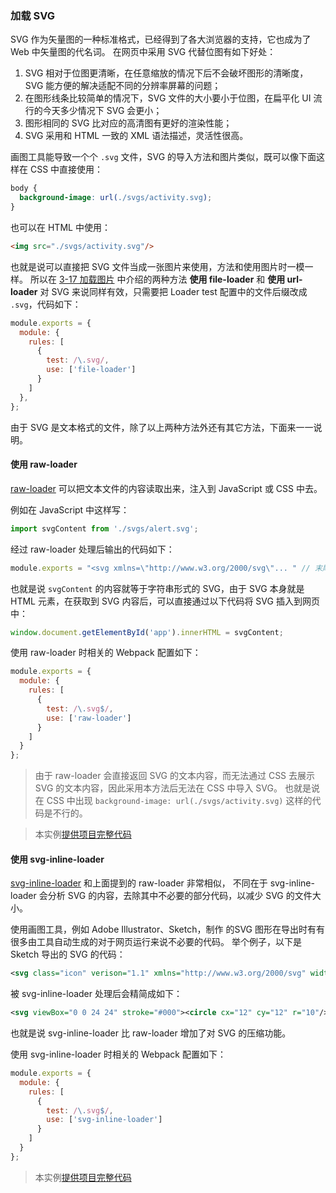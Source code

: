 ### 加载 SVG
SVG 作为矢量图的一种标准格式，已经得到了各大浏览器的支持，它也成为了 Web 中矢量图的代名词。
在网页中采用 SVG 代替位图有如下好处：

1. SVG 相对于位图更清晰，在任意缩放的情况下后不会破坏图形的清晰度，SVG 能方便的解决适配不同的分辨率屏幕的问题；
2. 在图形线条比较简单的情况下，SVG 文件的大小要小于位图，在扁平化 UI 流行的今天多少情况下 SVG 会更小；
3. 图形相同的 SVG 比对应的高清图有更好的渲染性能；
4. SVG 采用和 HTML 一致的 XML 语法描述，灵活性很高。

画图工具能导致一个个 `.svg` 文件，SVG 的导入方法和图片类似，既可以像下面这样在 CSS 中直接使用：
```css
body {
  background-image: url(./svgs/activity.svg);
}
```
也可以在 HTML 中使用：
```html
<img src="./svgs/activity.svg"/>
```
也就是说可以直接把 SVG 文件当成一张图片来使用，方法和使用图片时一模一样。
所以在 [3-17 加载图片](3-17加载图片.md) 中介绍的两种方法 **使用 file-loader** 和 **使用 url-loader**
对 SVG 来说同样有效，只需要把 Loader test 配置中的文件后缀改成 `.svg`，代码如下：
```js
module.exports = {
  module: {
    rules: [
      {
        test: /\.svg/,
        use: ['file-loader']
      }
    ]
  },
};
``` 

由于 SVG 是文本格式的文件，除了以上两种方法外还有其它方法，下面来一一说明。

#### 使用 raw-loader
[raw-loader](https://github.com/webpack-contrib/raw-loader) 可以把文本文件的内容读取出来，注入到 JavaScript 或 CSS 中去。

例如在 JavaScript 中这样写：
```js
import svgContent from './svgs/alert.svg';
```
经过 raw-loader 处理后输出的代码如下：
```js
module.exports = "<svg xmlns=\"http://www.w3.org/2000/svg\"... " // 末尾省略 SVG 内容 
```
也就是说 `svgContent` 的内容就等于字符串形式的 SVG，由于 SVG 本身就是 HTML 元素，在获取到 SVG 内容后，可以直接通过以下代码将 SVG 插入到网页中：
```js
window.document.getElementById('app').innerHTML = svgContent;
```

使用 raw-loader 时相关的 Webpack 配置如下：
```js
module.exports = {
  module: {
    rules: [
      {
        test: /\.svg$/,
        use: ['raw-loader']
      }
    ]
  }
};
```

> 由于 raw-loader 会直接返回 SVG 的文本内容，而无法通过 CSS 去展示 SVG 的文本内容，因此采用本方法后无法在 CSS 中导入 SVG。
> 也就是说在 CSS 中出现 `background-image: url(./svgs/activity.svg)` 这样的代码是不行的。

> 本实例[提供项目完整代码](http://webpack.wuhaolin.cn/3-18加载SVG-raw-loader.zip)

 
#### 使用 svg-inline-loader
[svg-inline-loader](https://github.com/webpack-contrib/svg-inline-loader) 和上面提到的 raw-loader 非常相似，
不同在于 svg-inline-loader 会分析 SVG 的内容，去除其中不必要的部分代码，以减少 SVG 的文件大小。

使用画图工具，例如 Adobe Illustrator、Sketch，制作 的SVG 图形在导出时有有很多由工具自动生成的对于网页运行来说不必要的代码。
举个例子，以下是 Sketch 导出的 SVG 的代码：
```xml
<svg class="icon" verison="1.1" xmlns="http://www.w3.org/2000/svg" width="24" height="24" viewBox="0 0 24 24" stroke="#000"><circle cx="12" cy="12" r="10"/></svg>
```
被 svg-inline-loader 处理后会精简成如下：
```xml
<svg viewBox="0 0 24 24" stroke="#000"><circle cx="12" cy="12" r="10"/></svg>
```
也就是说 svg-inline-loader 比 raw-loader 增加了对 SVG 的压缩功能。

使用 svg-inline-loader 时相关的 Webpack 配置如下：
```js
module.exports = {
  module: {
    rules: [
      {
        test: /\.svg$/,
        use: ['svg-inline-loader']
      }
    ]
  }
};
```

> 本实例[提供项目完整代码](http://webpack.wuhaolin.cn/3-18加载SVG-svg-inline-loader.zip)
